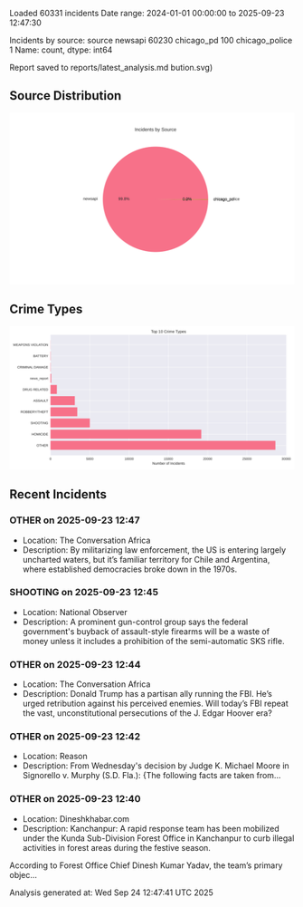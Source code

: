 
Loaded 60331 incidents
Date range: 2024-01-01 00:00:00 to 2025-09-23 12:47:30

Incidents by source:
source
newsapi           60230
chicago_pd          100
chicago_police        1
Name: count, dtype: int64

Report saved to reports/latest_analysis.md
bution.svg)

## Source Distribution
![Source Distribution](images/source_distribution.svg)

## Crime Types
![Crime Types](images/crime_types.svg)

## Recent Incidents

### OTHER on 2025-09-23 12:47
- Location: The Conversation Africa
- Description: By militarizing law enforcement, the US is entering largely uncharted waters, but it’s familiar territory for Chile and Argentina, where established democracies broke down in the 1970s.


### SHOOTING on 2025-09-23 12:45
- Location: National Observer
- Description: A prominent gun-control group says the federal government's buyback of assault-style firearms will be a waste of money unless it includes a prohibition of the semi-automatic SKS rifle.


### OTHER on 2025-09-23 12:44
- Location: The Conversation Africa
- Description: Donald Trump has a partisan ally running the FBI. He’s urged retribution against his perceived enemies. Will today’s FBI repeat the vast, unconstitutional persecutions of the J. Edgar Hoover era?


### OTHER on 2025-09-23 12:42
- Location: Reason
- Description: From Wednesday's decision by Judge K. Michael Moore in Signorello v. Murphy (S.D. Fla.): {The following facts are taken from…


### OTHER on 2025-09-23 12:40
- Location: Dineshkhabar.com
- Description: Kanchanpur: A rapid response team has been mobilized under the Kunda Sub-Division Forest Office in Kanchanpur to curb illegal activities in forest areas during the festive season.

According to Forest Office Chief Dinesh Kumar Yadav, the team’s primary objec…

Analysis generated at: Wed Sep 24 12:47:41 UTC 2025
